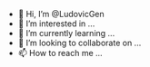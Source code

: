- 👋 Hi, I’m @LudovicGen
- 👀 I’m interested in ...
- 🌱 I’m currently learning ...
- 💞️ I’m looking to collaborate on ...
- 📫 How to reach me ...

<!---
LudovicGen/LudovicGen is a ✨ special ✨ repository because its `README.md` (this file) appears on your GitHub profile.
You can click the Preview link to take a look at your changes.
--->
